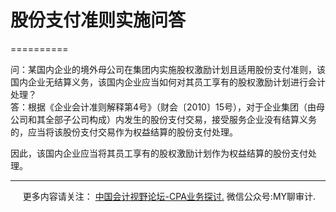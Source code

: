 ﻿# 股份支付准则实施问答
==========

问：某国内企业的境外母公司在集团内实施股权激励计划且适用股份支付准则，该国内企业无结算义务，该国内企业应当如何对其员工享有的股权激励计划进行会计处理？  
答：根据《企业会计准则解释第4号》（财会〔2010〕15号），对于企业集团（由母公司和其全部子公司构成）内发生的股份支付交易，接受服务企业没有结算义务的，应当将该股份支付交易作为权益结算的股份支付处理。

因此，该国内企业应当将其员工享有的股权激励计划作为权益结算的股份支付处理。

* * *

     更多内容请关注： [中国会计视野论坛-CPA业务探讨.](https://bbs.esnai.com/thread-5354530-1-3.html) 微信公众号:MY聊审计.